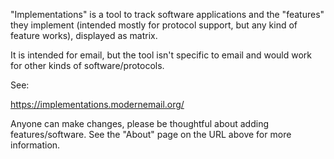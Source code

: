 "Implementations" is a tool to track software applications and the "features"
they implement (intended mostly for protocol support, but any kind of feature
works), displayed as matrix.

It is intended for email, but the tool isn't specific to email and would work
for other kinds of software/protocols.

See:

https://implementations.modernemail.org/

Anyone can make changes, please be thoughtful about adding features/software.
See the "About" page on the URL above for more information.
